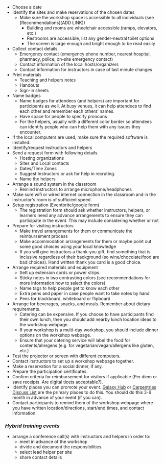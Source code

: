* Choose a date
* Identify the sites and make reservations of the chosen dates
  * Make sure the workshop space is accessible to all individuals (see  [Recommendations](ADD LINK))
    * Building and rooms are wheelchair accessible (ramps, elevators, etc.)
    * Restrooms are accessible, list any gender-neutral toilet options
    * The screen is large enough and bright enough to be read easily
* Collect contact details 
  * Emergency contact (emergency phone number, nearest hospital, pharmacy, police, on-site emergency contact)
  * Contact information of the local hosts/organizers
  * Contact information for instructors in case of last minute changes
* Print materials
  * Teaching and helpers notes
  * Handouts
  * Sign-in sheets
* Name badges 
  * Name badges for attendees (and helpers) are important for participants as well. At busy venues, it can help attendees to find each other and remember each others’ names.
  * Have space for people to specify pronouns
  * For the helpers, usually with a different color border so attendees can identify people who can help them with any issues they encounter.
* If the local computers are used, make sure the required software is installed.
* Identify/request instructors and helpers
* Send a request form with following details
  * Hosting organizations
  * Sites and Local contacts
  * Dates/Time Zones
  * Suggest Instructors or ask for help in recruting.
  * Name the helpers
* Arrange a sound system in the classroom
  * Remind instructors to arrange microphone/headphones
* Make sure wifi or wired internet connection in the classroom and in the instructor's room is of sufficient speed.
* Setup registration (Eventbrite/google form)
  * The registration form should ask whether instructors, helpers, or learners need any advance arrangements to ensure they can participate in the event. This may include considering whether or not
* Prepare for visiting instructors
  * Make travel arrangements for them or communicate the reimbursement process
  * Make accommodation arrangements for them or maybe point out some good choices using your local knowledge
  * If you will give instructors a thank-you gift, find something that is inclusive regardless of their background (so wine/chocolate/food are bad choices). Hand written thank you card is a good choice.
* Arrange required materials and equipment
  * Sett up extension cords or power strips
  * Sticky notes in two contrasting colors (see recommendations for more information how to select the colors)
  * Name tags to help people get to know each other
  * Extra pens and paper in case people want to take notes by hand
  * Pens for blackboard, whiteboard or flipboard
* Arrange for beverages, snacks, and meals. Remember about dietary requirements.
  * Catering can be expensive. If you choose to have participants find their own lunch, then you should add nearby lunch location ideas to the workshop webpage.
  * If your workshop is a multi-day workshop, you should include dinner options on the workshop webpage.
  * Ensure that your catering service will label the food for contents/allergens (e.g. for vegetarian/vegan/allergens like gluten, etc.)
* Test the projector or screen with different computers.
* Contact instructors to set up a workshop webpage together.
* Make a reservation for a social dinner, if any.
* Prepare the participation certificates.
* Confirm criteria for reimbursement for visitors if applicable (Per diem or save receipts. Are digital ticets acceptable?).
* Identify places you can promote your event. [Galaxy Hub](https://github.com/galaxyproject/galaxy-hub) or [Carpentries Discuss List](https://carpentries.topicbox.com/groups/discuss) are the primary places to do this. You should do this 3-6 month in advance of your event (if you can).
* Contact participants to remind them of the workshop webpage where you have written location/directions, start/end times, and contact information

### *Hybrid training events*

* arrange a conference call(s) with instructors and helpers in order to:
  * meet in advance of the workshop
  * divide and document the responsibilities
  * select lead helper per site
  * share contact details